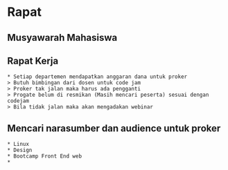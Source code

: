 # Rapat

## Musyawarah Mahasiswa 
## Rapat Kerja
    * Setiap departemen mendapatkan anggaran dana untuk proker
    > Butuh bimbingan dari dosen untuk code jam 
    > Proker tak jalan maka harus ada pengganti
    > Progate belum di resmikan (Masih mencari peserta) sesuai dengan codejam 
    > Bila tidak jalan maka akan mengadakan webinar   
## Mencari narasumber dan audience untuk proker 
    * Linux
    * Design 
    * Bootcamp Front End web 
    *  
